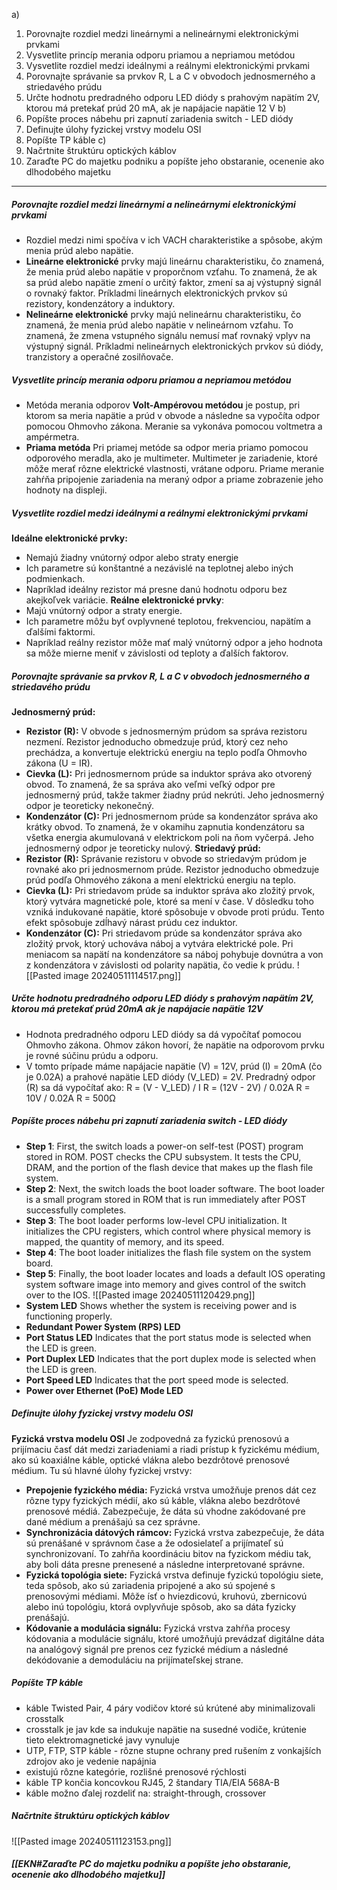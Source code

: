 a)
1. Porovnajte rozdiel medzi lineárnymi a nelineárnymi elektronickými prvkami
2. Vysvetlite princíp merania odporu priamou a nepriamou metódou
3. Vysvetlite rozdiel medzi ideálnymi a reálnymi elektronickými prvkami
4. Porovnajte správanie sa prvkov R, L a C v obvodoch jednosmerného a striedavého prúdu
5. Určte hodnotu predradného odporu LED diódy s prahovým napätím 2V, ktorou má pretekať prúd 20 mA, ak je napájacie napätie 12 V
b)
1. Popíšte proces nábehu pri zapnutí zariadenia switch - LED diódy
2. Definujte úlohy fyzickej vrstvy modelu OSI
3. Popíšte TP káble
c)
1. Načrtnite štruktúru optických káblov
2. Zaraďte PC do majetku podniku a popíšte jeho obstaranie, ocenenie ako dlhodobého majetku

---
##### Porovnajte rozdiel medzi lineárnymi a nelineárnymi elektronickými prvkami
 - Rozdiel medzi nimi spočíva v ich VACH charakteristike a spôsobe, akým menia prúd alebo napätie.
- **Lineárne elektronické** prvky majú lineárnu charakteristiku, čo znamená, že menia prúd alebo napätie v proporčnom vzťahu. To znamená, že ak sa prúd alebo napätie zmení o určitý faktor, zmení sa aj výstupný signál o rovnaký faktor. Príkladmi lineárnych elektronických prvkov sú rezistory, kondenzátory a induktory.
- **Nelineárne elektronické** prvky majú nelineárnu charakteristiku, čo znamená, že menia prúd alebo napätie v nelineárnom vzťahu. To znamená, že zmena vstupného signálu nemusí mať rovnaký vplyv na výstupný signál. Príkladmi nelineárnych elektronických prvkov sú diódy, tranzistory a operačné zosilňovače.
##### Vysvetlite princíp merania odporu priamou a nepriamou metódou
- Metóda merania odporov **Volt-Ampérovou metódou** je postup, pri ktorom sa meria napätie a prúd v obvode a následne sa vypočíta odpor pomocou Ohmovho zákona. Meranie sa vykonáva pomocou voltmetra a ampérmetra. 
- **Priama metóda** Pri priamej metóde sa odpor meria priamo pomocou odporového meradla, ako je multimeter. Multimeter je zariadenie, ktoré môže merať rôzne elektrické vlastnosti, vrátane odporu. Priame meranie zahŕňa pripojenie zariadenia na meraný odpor a priame zobrazenie jeho hodnoty na displeji.
##### Vysvetlite rozdiel medzi ideálnymi a reálnymi elektronickými prvkami
**Ideálne elektronické prvky:**
- Nemajú žiadny vnútorný odpor alebo straty energie
- Ich parametre sú konštantné a nezávislé na teplotnej alebo iných podmienkach.
- Napríklad ideálny rezistor má presne danú hodnotu odporu bez akejkoľvek variácie.
**Reálne elektronické prvky**:
- Majú vnútorný odpor a straty energie.
- Ich parametre môžu byť ovplyvnené teplotou, frekvenciou, napätím a ďalšími faktormi.
- Napríklad reálny rezistor môže mať malý vnútorný odpor a jeho hodnota sa môže mierne meniť v závislosti od teploty a ďalších faktorov.
##### Porovnajte správanie sa prvkov R, L a C v obvodoch jednosmerného a striedavého prúdu
**Jednosmerný prúd:**
- **Rezistor (R):** V obvode s jednosmerným prúdom sa správa rezistoru nezmení. Rezistor jednoducho obmedzuje prúd, ktorý cez neho prechádza, a konvertuje elektrickú energiu na teplo podľa Ohmovho zákona (U = IR).
- **Cievka (L):** Pri jednosmernom prúde sa induktor správa ako otvorený obvod. To znamená, že sa správa ako veľmi veľký odpor pre jednosmerný prúd, takže takmer žiadny prúd nekrúti. Jeho jednosmerný odpor je teoreticky nekonečný.
- **Kondenzátor (C):** Pri jednosmernom prúde sa kondenzátor správa ako krátky obvod. To znamená, že v okamihu zapnutia kondenzátoru sa všetka energia akumulovaná v elektrickom poli na ňom vyčerpá. Jeho jednosmerný odpor je teoreticky nulový.
**Striedavý prúd:**
- **Rezistor (R):** Správanie rezistoru v obvode so striedavým prúdom je rovnaké ako pri jednosmernom prúde. Rezistor jednoducho obmedzuje prúd podľa Ohmového zákona a mení elektrickú energiu na teplo.
- **Cievka (L):** Pri striedavom prúde sa induktor správa ako zložitý prvok, ktorý vytvára magnetické pole, ktoré sa mení v čase. V dôsledku toho vzniká indukované napätie, ktoré spôsobuje v obvode proti prúdu. Tento efekt spôsobuje zdĺhavý nárast prúdu cez induktor.
- **Kondenzátor (C):** Pri striedavom prúde sa kondenzátor správa ako zložitý prvok, ktorý uchováva náboj a vytvára elektrické pole. Pri meniacom sa napätí na kondenzátore sa náboj pohybuje dovnútra a von z kondenzátora v závislosti od polarity napätia, čo vedie k prúdu.
![[Pasted image 20240511114517.png]]
##### Určte hodnotu predradného odporu LED diódy s prahovým napätím 2V, ktorou má pretekať prúd 20mA ak je napájacie napätie 12V
- Hodnota predradného odporu LED diódy sa dá vypočítať pomocou Ohmovho zákona. Ohmov zákon hovorí, že napätie na odporovom prvku je rovné súčinu prúdu a odporu.
- V tomto prípade máme napájacie napätie (V) = 12V, prúd (I) = 20mA (čo je 0.02A) a prahové napätie LED diódy (V_LED) = 2V.
Predradný odpor (R) sa dá vypočítať ako:
R = (V - V_LED) / I
R = (12V - 2V) / 0.02A
R = 10V / 0.02A
R = 500Ω
##### Popíšte proces nábehu pri zapnutí zariadenia switch - LED diódy
- **Step 1**: First, the switch loads a power-on self-test (POST) program stored in ROM. POST checks the CPU subsystem. It tests the CPU, DRAM, and the portion of the flash device that makes up the flash file system.  
- **Step 2**: Next, the switch loads the boot loader software. The boot loader is a small program stored in ROM that is run immediately after POST successfully completes.  
- **Step 3**: The boot loader performs low-level CPU initialization. It initializes the CPU registers, which control where physical memory is mapped, the quantity of memory, and its speed.  
- **Step 4**: The boot loader initializes the flash file system on the system board.  
- **Step 5**: Finally, the boot loader locates and loads a default IOS operating system software image into memory and gives control of the switch over to the IOS.
![[Pasted image 20240511120429.png]]
- **System LED** Shows whether the system is receiving power and is functioning properly.
- **Redundant Power System (RPS) LED**
- **Port Status LED** Indicates that the port status mode is selected when the LED is green.
- **Port Duplex LED** Indicates that the port duplex mode is selected when the LED is green.
- **Port Speed LED** Indicates that the port speed mode is selected.
- **Power over Ethernet (PoE) Mode LED**
##### Definujte úlohy fyzickej vrstvy modelu OSI
**Fyzická vrstva modelu OSI**  Je zodpovedná za fyzickú prenosovú a prijímaciu časť dát medzi zariadeniami a riadi prístup k fyzickému médium, ako sú koaxiálne káble, optické vlákna alebo bezdrôtové prenosové médium. Tu sú hlavné úlohy fyzickej vrstvy:
- **Prepojenie fyzického média:** Fyzická vrstva umožňuje prenos dát cez rôzne typy fyzických médií, ako sú káble, vlákna alebo bezdrôtové prenosové médiá. Zabezpečuje, že dáta sú vhodne zakódované pre dané médium a prenášajú sa cez správne.
- **Synchronizácia dátových rámcov:** Fyzická vrstva zabezpečuje, že dáta sú prenášané v správnom čase a že odosielateľ a prijímateľ sú synchronizovaní. To zahŕňa koordináciu bitov na fyzickom médiu tak, aby boli dáta presne prenesené a následne interpretované správne.
- **Fyzická topológia siete:** Fyzická vrstva definuje fyzickú topológiu siete, teda spôsob, ako sú zariadenia pripojené a ako sú spojené s prenosovými médiami. Môže ísť o hviezdicovú, kruhovú, zbernicovú alebo inú topológiu, ktorá ovplyvňuje spôsob, ako sa dáta fyzicky prenášajú.
- **Kódovanie a modulácia signálu:** Fyzická vrstva zahŕňa procesy kódovania a modulácie signálu, ktoré umožňujú prevádzať digitálne dáta na analógový signál pre prenos cez fyzické médium a následné dekódovanie a demoduláciu na prijímateľskej strane.
#####  Popíšte TP káble
- káble Twisted Pair, 4 páry vodičov ktoré sú krútené aby minimalizovali crosstalk
- crosstalk je jav kde sa indukuje napätie na susedné vodiče, krútenie tieto elektromagnetické javy vynuluje
- UTP, FTP, STP káble - rôzne stupne ochrany pred rušením z vonkajších zdrojov ako je vedenie napájnia
- existujú rôzne kategórie, rozlišné prenosové rýchlosti
- káble TP končia koncovkou RJ45, 2 štandary TIA/EIA 568A-B
- káble možno ďalej rozdeliť na: straight-through, crossover

#####  Načrtnite štruktúru optických káblov
![[Pasted image 20240511123153.png]]
##### [[EKN#Zaraďte PC do majetku podniku a popíšte jeho obstaranie, ocenenie ako dlhodobého majetku]]

